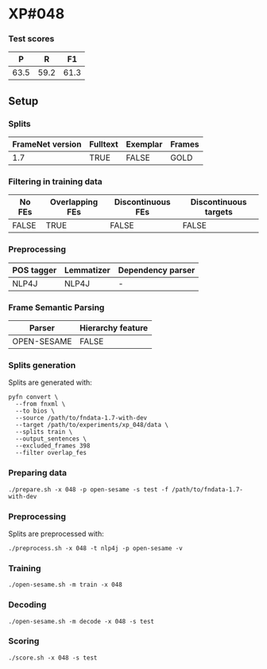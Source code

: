 # XP\#048

### Test scores
| P| R | F1 |
| --- | --- | --- |
| 63.5 | 59.2 | 61.3 |

## Setup
### Splits
| FrameNet version | Fulltext | Exemplar | Frames
| --- | --- | --- | --- |
| 1.7 | TRUE | FALSE | GOLD |

### Filtering in training data
| No FEs | Overlapping FEs | Discontinuous FEs | Discontinuous targets |
| --- | --- | --- | --- |
| FALSE | TRUE | FALSE | FALSE |

### Preprocessing
| POS tagger | Lemmatizer | Dependency parser |
| --- | --- | --- |
| NLP4J | NLP4J | - |

### Frame Semantic Parsing
| Parser | Hierarchy feature |
| --- | --- |
| OPEN-SESAME | FALSE |

### Splits generation
Splits are generated with:
```
pyfn convert \
  --from fnxml \
  --to bios \
  --source /path/to/fndata-1.7-with-dev
  --target /path/to/experiments/xp_048/data \
  --splits train \
  --output_sentences \
  --excluded_frames 398
  --filter overlap_fes
```

### Preparing data
```
./prepare.sh -x 048 -p open-sesame -s test -f /path/to/fndata-1.7-with-dev
```

### Preprocessing
Splits are preprocessed with:
```
./preprocess.sh -x 048 -t nlp4j -p open-sesame -v
```

### Training
```
./open-sesame.sh -m train -x 048
```

### Decoding
```
./open-sesame.sh -m decode -x 048 -s test
```

### Scoring
```
./score.sh -x 048 -s test
```
